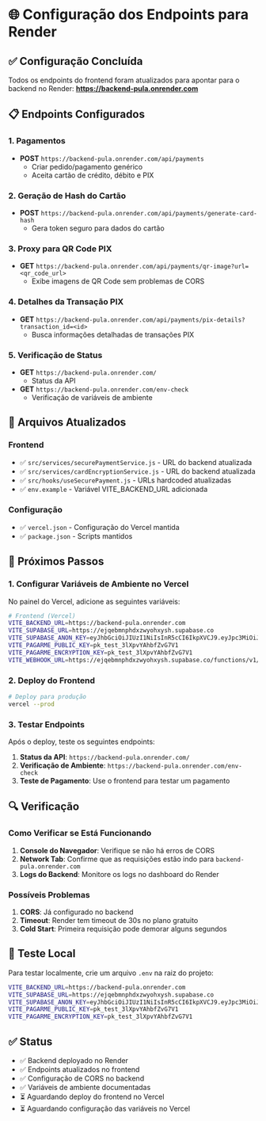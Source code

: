 # 🌐 Configuração dos Endpoints para Render

## ✅ Configuração Concluída

Todos os endpoints do frontend foram atualizados para apontar para o backend no Render:
**https://backend-pula.onrender.com**

## 📋 Endpoints Configurados

### 1. **Pagamentos**
- **POST** `https://backend-pula.onrender.com/api/payments`
  - Criar pedido/pagamento genérico
  - Aceita cartão de crédito, débito e PIX

### 2. **Geração de Hash do Cartão**
- **POST** `https://backend-pula.onrender.com/api/payments/generate-card-hash`
  - Gera token seguro para dados do cartão

### 3. **Proxy para QR Code PIX**
- **GET** `https://backend-pula.onrender.com/api/payments/qr-image?url=<qr_code_url>`
  - Exibe imagens de QR Code sem problemas de CORS

### 4. **Detalhes da Transação PIX**
- **GET** `https://backend-pula.onrender.com/api/payments/pix-details?transaction_id=<id>`
  - Busca informações detalhadas de transações PIX

### 5. **Verificação de Status**
- **GET** `https://backend-pula.onrender.com/`
  - Status da API
- **GET** `https://backend-pula.onrender.com/env-check`
  - Verificação de variáveis de ambiente

## 🔧 Arquivos Atualizados

### Frontend
- ✅ `src/services/securePaymentService.js` - URL do backend atualizada
- ✅ `src/services/cardEncryptionService.js` - URL do backend atualizada  
- ✅ `src/hooks/useSecurePayment.js` - URLs hardcoded atualizadas
- ✅ `env.example` - Variável VITE_BACKEND_URL adicionada

### Configuração
- ✅ `vercel.json` - Configuração do Vercel mantida
- ✅ `package.json` - Scripts mantidos

## 🚀 Próximos Passos

### 1. **Configurar Variáveis de Ambiente no Vercel**

No painel do Vercel, adicione as seguintes variáveis:

```bash
# Frontend (Vercel)
VITE_BACKEND_URL=https://backend-pula.onrender.com
VITE_SUPABASE_URL=https://ejqebmnphdxzwyohxysh.supabase.co
VITE_SUPABASE_ANON_KEY=eyJhbGciOiJIUzI1NiIsInR5cCI6IkpXVCJ9.eyJpc3MiOiJzdXBhYmFzZSIsInJlZiI6ImVqcWVibW5waGR4end5b2h4eXNoIiwicm9sZSI6ImFub24iLCJpYXQiOjE3MzU2NzI5NzcsImV4cCI6MjA1MTI0ODk3N30.a5ab0533f36c9490e81fe52f9d288861a6fab3479980ba02a1953a6ff337e4ee
VITE_PAGARME_PUBLIC_KEY=pk_test_3lXpvYAhbfZvG7V1
VITE_PAGARME_ENCRYPTION_KEY=pk_test_3lXpvYAhbfZvG7V1
VITE_WEBHOOK_URL=https://ejqebmnphdxzwyohxysh.supabase.co/functions/v1/pagarme-webhook
```

### 2. **Deploy do Frontend**

```bash
# Deploy para produção
vercel --prod
```

### 3. **Testar Endpoints**

Após o deploy, teste os seguintes endpoints:

1. **Status da API**: `https://backend-pula.onrender.com/`
2. **Verificação de Ambiente**: `https://backend-pula.onrender.com/env-check`
3. **Teste de Pagamento**: Use o frontend para testar um pagamento

## 🔍 Verificação

### Como Verificar se Está Funcionando

1. **Console do Navegador**: Verifique se não há erros de CORS
2. **Network Tab**: Confirme que as requisições estão indo para `backend-pula.onrender.com`
3. **Logs do Backend**: Monitore os logs no dashboard do Render

### Possíveis Problemas

1. **CORS**: Já configurado no backend
2. **Timeout**: Render tem timeout de 30s no plano gratuito
3. **Cold Start**: Primeira requisição pode demorar alguns segundos

## 📱 Teste Local

Para testar localmente, crie um arquivo `.env` na raiz do projeto:

```bash
VITE_BACKEND_URL=https://backend-pula.onrender.com
VITE_SUPABASE_URL=https://ejqebmnphdxzwyohxysh.supabase.co
VITE_SUPABASE_ANON_KEY=eyJhbGciOiJIUzI1NiIsInR5cCI6IkpXVCJ9.eyJpc3MiOiJzdXBhYmFzZSIsInJlZiI6ImVqcWVibW5waGR4end5b2h4eXNoIiwicm9sZSI6ImFub24iLCJpYXQiOjE3MzU2NzI5NzcsImV4cCI6MjA1MTI0ODk3N30.a5ab0533f36c9490e81fe52f9d288861a6fab3479980ba02a1953a6ff337e4ee
VITE_PAGARME_PUBLIC_KEY=pk_test_3lXpvYAhbfZvG7V1
VITE_PAGARME_ENCRYPTION_KEY=pk_test_3lXpvYAhbfZvG7V1
```

## ✅ Status

- ✅ Backend deployado no Render
- ✅ Endpoints atualizados no frontend
- ✅ Configuração de CORS no backend
- ✅ Variáveis de ambiente documentadas
- ⏳ Aguardando deploy do frontend no Vercel
- ⏳ Aguardando configuração das variáveis no Vercel
